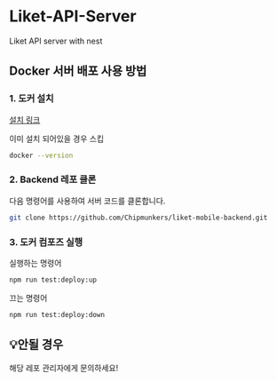 # Liket-API-Server

Liket API server with nest

## Docker 서버 배포 사용 방법

### 1. 도커 설치

[설치 링크](https://docs.docker.com/desktop/install/mac-install/)

이미 설치 되어있을 경우 스킵

```bash
docker --version
```

### 2. Backend 레포 클론

다음 명령어를 사용하여 서버 코드를 클론합니다.

```bash
git clone https://github.com/Chipmunkers/liket-mobile-backend.git
```

### 3. 도커 컴포즈 실행

실행하는 명령어

```bash
npm run test:deploy:up
```

끄는 명령어

```bash
npm run test:deploy:down
```

## 💡안될 경우

해당 레포 관리자에게 문의하세요!
